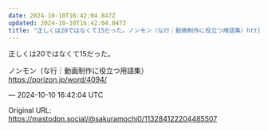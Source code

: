 ```yaml
---
date: 2024-10-10T16:42:04.847Z
updated: 2024-10-10T16:42:04.847Z
title: "正しくは20ではなくて15だった。ノンモン（な行｜動画制作に役立つ用語集）htt[...]"
---
```


<p>正しくは20ではなくて15だった。</p><p>ノンモン（な行｜動画制作に役立つ用語集）<br /><a href="https://porizon.jp/word/4094/" target="_blank" rel="nofollow noopener" translate="no"><span class="invisible">https://</span><span class="">porizon.jp/word/4094/</span><span class="invisible"></span></a></p>

&mdash; 2024-10-10 16:42:04 UTC

Original URL: https://mastodon.social/@sakuramochi0/113284122204485507
